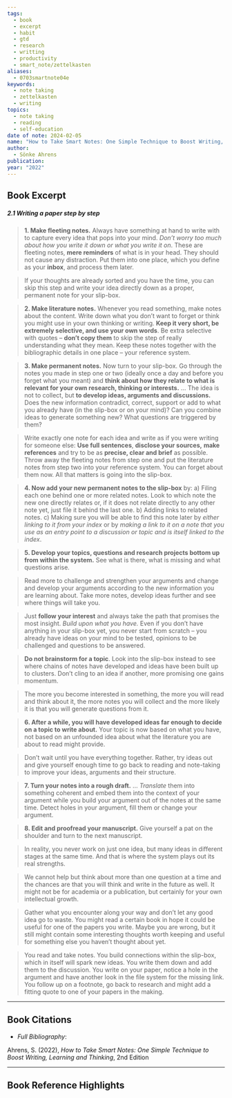 ```yaml
---
tags:
  - book
  - excerpt
  - habit
  - gtd
  - research
  - writting
  - productivity
  - smart_note/zettelkasten
aliases:
  - 0703smartnote04e
keywords:
  - note taking
  - zettelkasten
  - writing
topics:
  - note taking
  - reading
  - self-education
date of note: 2024-02-05
name: "How to Take Smart Notes: One Simple Technique to Boost Writing, Learning and Thinking"
author:
  - Sönke Ahrens
publication: 
year: "2022"
---
```


## Book Excerpt

##### 2.1 Writing a paper step by step

>**1. Make fleeting notes.** Always have something at hand to write with to capture every idea that pops into your mind. *Don’t worry too much about how you write it down or what you write it on*. These are fleeting notes, **mere reminders** of what is in your head. They should not cause any distraction. Put them into one place, which you define as your **inbox**, and process them later. 

>If your thoughts are already sorted and you have the time, you can skip this step and write your idea directly down as a proper, permanent note for your slip-box.

>**2. Make literature notes.** Whenever you read something, make notes about the content. Write down what you don’t want to forget or think you might use in your own thinking or writing. **Keep it very short, be extremely selective, and use your own words**. Be extra selective with quotes – **don’t copy them** to skip the step of really understanding what they mean. Keep these notes together with the bibliographic details in one place – your reference system.

>**3. Make permanent notes.** Now turn to your slip-box. Go through the notes you made in step one or two (ideally once a day and before you forget what you meant) and **think about how they relate to what is relevant for your own research, thinking or interests.** ... The idea is not to collect, but **to develop ideas, arguments and discussions.** Does the new information contradict, correct, support or add to what you already have (in the slip-box or on your mind)? Can you combine ideas to generate something new? What questions are triggered by them?

>Write exactly one note for each idea and write as if you were writing for someone else: **Use full sentences**, **disclose your sources,** **make references** and try to be as **precise, clear and brief** as possible. Throw away the fleeting notes from step one and put the literature notes from step two into your reference system. You can forget about them now. All that matters is going into the slip-box.

>**4. Now add your new permanent notes to the slip-box** by:
> a) Filing each one behind one or more related notes. Look to which note the new one directly relates or, if it does not relate directly to any other note yet, just file it behind the last one.
> b) Adding links to related notes.
> c) Making sure you will be able to find this note later by *either linking to it from your index* or by *making a link to it on a note that you use as an entry point to a discussion or topic and is itself linked to the index*.

>**5. Develop your topics, questions and research projects bottom up from within the system.** See what is there, what is missing and what questions arise. 

>Read more to challenge and strengthen your arguments and change and develop your arguments according to the new information you are learning about. Take more notes, develop ideas further and see where things will take you. 

>Just **follow your interest** and always take the path that promises the most insight. *Build upon what you have.* Even if you don’t have anything in your slip-box yet, you never start from scratch – you already have ideas on your mind to be tested, opinions to be challenged and questions to be answered.

>**Do not brainstorm for a topic**. Look into the slip-box instead to see where chains of notes have developed and ideas have been built up to clusters. Don’t cling to an idea if another, more promising one gains momentum. 

>The more you become interested in something, the more you will read and think about it, the more notes you will collect and the more likely it is that you will generate questions from it. 

>**6. After a while, you will have developed ideas far enough to decide on a topic to write about.** Your topic is now based on what you have, not based on an unfounded idea about what the literature you are about to read might provide.

>Don’t wait until you have everything together. Rather, try ideas out and give yourself enough time to go back to reading and note-taking to improve your ideas, arguments and their structure.

>**7. Turn your notes into a rough draft.** ... *Translate* them into something coherent and embed them into the context of your argument while you build your argument out of the notes at the same time. Detect holes in your argument, fill them or change your argument.

>**8. Edit and proofread your manuscript.** Give yourself a pat on the shoulder and turn to the next manuscript.


>In reality, you never work on just one idea, but many ideas in different stages at the same time. And that is where the system plays out its real strengths. 

>We cannot help but think about more than one question at a time and the chances are that you will think and write in the future as well. It might not be for academia or a publication, but certainly for your own intellectual growth. 

>Gather what you encounter along your way and don’t let any good idea go to waste. You might read a certain book in hope it could be useful for one of the papers you write. Maybe you are wrong, but it still might contain some interesting thoughts worth keeping and useful for something else you haven’t thought about yet.


>You read and take notes. You build connections within the slip-box, which in itself will spark new ideas. You write them down and add them to the discussion. You write on your paper, notice a hole in the argument and have another look in the file system for the missing link. You follow up on a footnote, go back to research and might add a fitting quote to one of your papers in the making.

----------
## Book Citations

- *Full Bibliography*:

Ahrens, S. (2022), *How to Take Smart Notes: One Simple Technique to Boost Writing, Learning and Thinking*, 2nd Edition 


-----------
##  Book Reference Highlights
